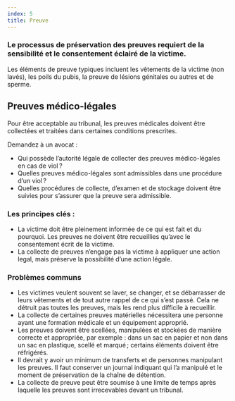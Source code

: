```yaml
---
index: 5
title: Preuve
---
```

### Le processus de préservation des preuves requiert de la sensibilité et le consentement éclairé de la victime.

Les éléments de preuve typiques incluent les vêtements de la victime (non lavés), les poils du pubis, la preuve de lésions génitales ou autres et de sperme.

## Preuves médico-légales

Pour être acceptable au tribunal, les preuves médicales doivent être collectées et traitées
dans certaines conditions prescrites.

Demandez à un avocat :

*   Qui possède l’autorité légale de collecter des preuves médico-légales en cas de viol ?
*   Quelles preuves médico-légales sont admissibles dans une procédure d’un viol ?
*  Quelles procédures de collecte, d’examen et de stockage doivent être suivies
pour s’assurer que la preuve sera admissible.

### Les principes clés :

*   La victime doit être pleinement informée de ce qui est fait et du pourquoi. Les preuves ne doivent être recueillies qu’avec le consentement écrit de la victime.
*   La collecte de preuves n’engage pas la victime à appliquer une action legal, mais
préserve la possibilité d’une action légale.

### Problèmes communs

*   Les victimes veulent souvent se laver, se changer, et se débarrasser de leurs vêtements et de tout autre rappel de ce qui s’est passé. Cela
ne détruit pas toutes les preuves, mais les rend plus difficile à recueillir.
*   La collecte de certaines preuves matérielles nécessitera une personne ayant une formation médicale
et un équipement approprié.
*   Les preuves doivent être scellées, manipulées et stockées de manière correcte et appropriée, par exemple : dans un sac en papier et non dans un sac en plastique, scellé et marqué ; certains éléments doivent être réfrigérés.
*   Il devrait y avoir un minimum de transferts et de personnes manipulant les preuves. Il faut conserver un journal indiquant qui l’a manipulé et le moment de préservation de la chaîne de détention.
*   La collecte de preuve peut être soumise à une limite de temps après laquelle les preuves sont irrecevables devant un tribunal.